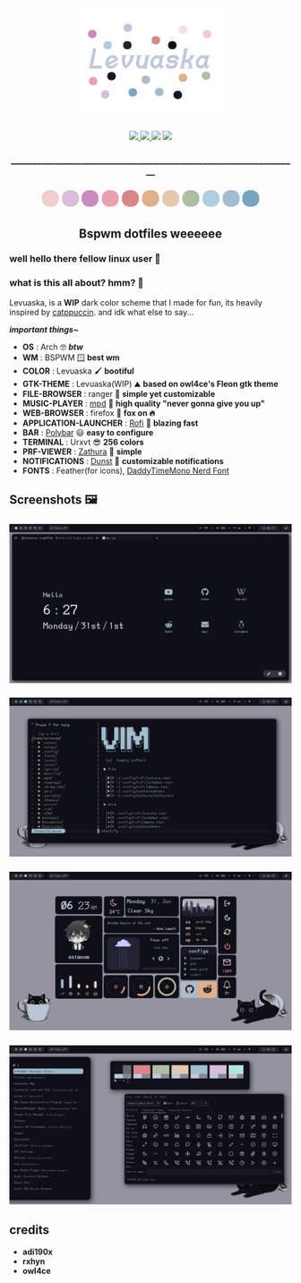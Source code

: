<h3 align="center">
	<img src="https://github.com/saimoomedits/levuaska/blob/main/git-hub/header-or-smth.png"  height="200" alt="header"/><br/></h3>

<div align="center">
    <p></p>
    <a href="https://github.com/saimoomedits/levuaska/stargazers">
        <img src="https://img.shields.io/github/stars/saimoomedits/levuaska?colorA=0f0f17&colorB=%23afbea2&style=for-the-badge">
    </a>
    <a href="https://github.com/saimoomedits/levuaska/network/members/">
        <img src="https://img.shields.io/github/forks/saimoomedits/levuaska?colorA=0f0f17&colorB=%23f2cdcd&style=for-the-badge">
    </a href="https://github.com/saimoomedits/levuaska">
    	<img src="https://img.shields.io/github/repo-size/saimoomedits/levuaska?colorA=0f0f17&colorB=%23b5e8e0&label=size&style=for-the-badge">
    </a>
    <a href="https://github.com/saimoomedits/levuaska/LICENSE">
    	<img src="https://img.shields.io/github/license/saimoomedits/levuaska?colorA=0f0f17&colorB=%23d78787&style=for-the-badge">
    </a>
</div>
<h3 align="center">__________________________________________________________________</h3>
<h3 align="center">
<img src="git-hub/leoveska-colors/flamingo.png" height="32" width="32"/>    <img src="git-hub/leoveska-colors/mauve.png" height="32" width="32"/>    <img src="git-hub/leoveska-colors/pink.png" height="32" width="32"/>    <img src="git-hub/leoveska-colors/maroon.png" height="32" width="32"/>    <img src="git-hub/leoveska-colors/red.png" height="32" width="32"/>    <img src="git-hub/leoveska-colors/peach.png" height="32" width="32"/>    <img src="git-hub/leoveska-colors/yellow.png" height="32" width="32"/>    <img src="git-hub/leoveska-colors/green.png" height="32" width="32"/>    <img src="git-hub/leoveska-colors/teal.png" height="32" width="32"/>    <img src="git-hub/leoveska-colors/blue.png" height="32" width="32"/>    <img src="git-hub/leoveska-colors/sky.png" height="32" width="32"/></h3>

<h2 align="center">Bspwm dotfiles weeeeee</h2>

### well hello there fellow linux user 🐧

### what is this all about? hmm? 🧐
Levuaska, is a **WIP** dark color scheme that I made for fun, its heavily inspired by [catppuccin](https://github.com/catppuccin/catppuccin). and idk what else to say...

***important things~***
* **OS** : Arch 🤓 ***btw***
* **WM** : BSPWM 🪟 **best wm**
* **COLOR** : Levuaska 🖌️ **bootiful**
* **GTK-THEME** : Levuaska(WIP) ⛰️ **based on owl4ce's Fleon gtk theme**
* **FILE-BROWSER** : ranger 🦾 **simple yet customizable**
* **MUSIC-PLAYER** : [mpd](https://www.musicpd.org/) 🎵 **high quality "never gonna give you up"**
* **WEB-BROWSER** : firefox 🦊 **fox on 🔥**
* **APPLICATION-LAUNCHER** : [Rofi](https://github.com/davatorium/rofi) 🚀 **blazing fast**
* **BAR** : [Polybar](https://github.com/polybar/polybar) 😃 **easy to configure**
* **TERMINAL** : Urxvt 😎 **256 colors**
* **PRF-VIEWER** : [Zathura](https://github.com/pwmt/zathura) 📓 **simple**
* **NOTIFICATIONS** : [Dunst](https://dunst-project.org/) 🔔 **customizable notifications**
* **FONTS** : Feather(for icons), [DaddyTimeMono Nerd Font](https://github.com/ryanoasis/nerd-fonts/releases/download/v2.1.0/DaddyTimeMono.zip)

## Screenshots 🖼️
<h3 align="center"><a> <img src="https://github.com/saimoomedits/levuaska/blob/main/screenshots/ss_1.png?raw=true" alt="desktop" border="0"></a></h3>
<h3 align="center"><a> <img src="https://github.com/saimoomedits/levuaska/blob/main/screenshots/ss_2.png?raw=true" alt="desktop" border="0"></a></h3>
<h3 align="center"><a> <img src="https://github.com/saimoomedits/levuaska/blob/main/screenshots/ss_3.png?raw=true" alt="desktop" border="0"></a></h3>
<h3 align="center"><a> <img src="https://github.com/saimoomedits/levuaska/blob/main/screenshots/ss_4.png?raw=true" alt="desktop" border="0"></a></h3>


## credits
* **adi190x**
* **rxhyn**
* **owl4ce**
